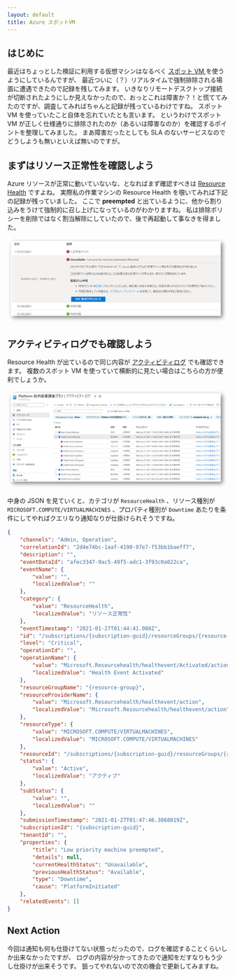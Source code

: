 ```yaml
---
layout: default
title: Azure スポットVM
---
```


## はじめに

最近はちょっとした検証に利用する仮想マシンはなるべく
[スポット VM ](https://docs.microsoft.com/ja-jp/azure/virtual-machine-scale-sets/use-spot) 
を使うようにしているんですが、
最近ついに（？）リアルタイムで強制排除される場面に遭遇できたので記録を残してみます。
いきなりリモートデスクトップ接続が切断されたようにしか見えなかったので、おっとこれは障害か？！と慌ててみたのですが、調査してみればちゃんと記録が残っているわけですね。
スポット VM を使っていたこと自体を忘れていたとも言います。
というわけでスポット VM が正しく仕様通りに排除されたのか（あるいは障害なのか）を確認するポイントを整理してみました。
まあ障害だったとしても SLA のないサービスなのでどうしようも無いといえば無いのですが。

## まずはリソース正常性を確認しよう

Azure リソースが正常に動いていないな、となればまず確認すべきは
[Resource Health](https://docs.microsoft.com/ja-jp/azure/service-health/resource-health-overview)
ですよね。
実際私の作業マシンの Resource Health を覗いてみれば下記の記録が残っていました。
ここで **preempted** と出ているように、他から割り込みをうけて強制的に召し上げになっているのがわかりますね。
私は排除ポリシーを削除ではなく割当解除にしていたので、後で再起動して事なきを得ました。

![preempted vm resource health](./images/resource-health-preempted.png)


## アクティビティログでも確認しよう

Resource Health が出ているので同じ内容が
[アクティビティログ](https://docs.microsoft.com/ja-jp/azure/azure-monitor/platform/activity-log)
でも確認できます。
複数のスポット VM を使っていて横断的に見たい場合はこちらの方が便利でしょうか。
 
 ![](./images/activity-log-preempted.png)

中身の JSON を見ていくと、カテゴリが `ResourceHealth` 、リソース種別が `MICROSOFT.COMPUTE/VIRTUALMACHINES` 、プロパティ種別が `Downtime` あたりを条件にしてやればクエリなり通知なりが仕掛けられそうですね。

```json
{
    "channels": "Admin, Operation",
    "correlationId": "2d4e74bc-1aaf-4190-97e7-f53bb1baeff7",
    "description": "",
    "eventDataId": "afec3347-9ac5-49f5-adc1-3f93c0a022ca",
    "eventName": {
        "value": "",
        "localizedValue": ""
    },
    "category": {
        "value": "ResourceHealth",
        "localizedValue": "リソース正常性"
    },
    "eventTimestamp": "2021-01-27T01:44:41.008Z",
    "id": "/subscriptions/{subscription-guid}/resourceGroups/{resource-group}/providers/Microsoft.Compute/virtualMachines/{vmname}/events/afec3347-9ac5-49f5-adc1-3f93c0a022ca/ticks/637473086810080000",
    "level": "Critical",
    "operationId": "",
    "operationName": {
        "value": "Microsoft.Resourcehealth/healthevent/Activated/action",
        "localizedValue": "Health Event Activated"
    },
    "resourceGroupName": "{resource-group}",
    "resourceProviderName": {
        "value": "Microsoft.Resourcehealth/healthevent/action",
        "localizedValue": "Microsoft.Resourcehealth/healthevent/action"
    },
    "resourceType": {
        "value": "MICROSOFT.COMPUTE/VIRTUALMACHINES",
        "localizedValue": "MICROSOFT.COMPUTE/VIRTUALMACHINES"
    },
    "resourceId": "/subscriptions/{subscription-guid}/resourceGroups/{resource-group}/providers/Microsoft.Compute/virtualMachines/{vmname}",
    "status": {
        "value": "Active",
        "localizedValue": "アクティブ"
    },
    "subStatus": {
        "value": "",
        "localizedValue": ""
    },
    "submissionTimestamp": "2021-01-27T01:47:46.3868819Z",
    "subscriptionId": "{subscription-guid}",
    "tenantId": "",
    "properties": {
        "title": "Low priority machine preempted",
        "details": null,
        "currentHealthStatus": "Unavailable",
        "previousHealthStatus": "Available",
        "type": "Downtime",
        "cause": "PlatformInitiated"
    },
    "relatedEvents": []
}
```

## Next Action

今回は通知も何も仕掛けてない状態っだったので、ログを確認することくらいしか出来なかったですが、
ログの内容が分かってきたので通知をだすなりもう少し仕掛けが出来そうです。
狙ってやれないので次の機会で更新してみますね。
